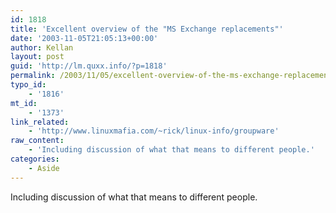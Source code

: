 ```yaml
---
id: 1818
title: 'Excellent overview of the "MS Exchange replacements"'
date: '2003-11-05T21:05:13+00:00'
author: Kellan
layout: post
guid: 'http://lm.quxx.info/?p=1818'
permalink: /2003/11/05/excellent-overview-of-the-ms-exchange-replacements/
typo_id:
    - '1816'
mt_id:
    - '1373'
link_related:
    - 'http://www.linuxmafia.com/~rick/linux-info/groupware'
raw_content:
    - 'Including discussion of what that means to different people.'
categories:
    - Aside
---
```


Including discussion of what that means to different people.